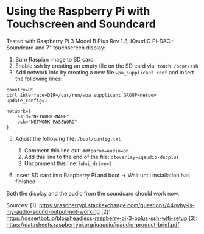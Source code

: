# Using the Raspberry Pi with Touchscreen and Soundcard
Tested with Raspberry Pi 3 Model B Plus Rev 1.3, IQaudIO Pi-DAC+ Soundcard and 7" touchscreen display:

1) Burn Raspian image to SD card
2) Enable ssh by creating an empty file on the SD card via: `touch /boot/ssh`
3) Add network info by creating a new file `wpa_supplicant.conf` and insert the following lines:

```
country=US
ctrl_interface=DIR=/var/run/wpa_supplicant GROUP=netdev
update_config=1

network={
    ssid="NETWORK-NAME"
    psk="NETWORK-PASSWORD"
}
```

5) Adjust the following file: `/boot/config.txt`
    1) Comment this line out: `#dtparam=audio=on`
    2) Add this line to the end of the file: `dtoverlay=iqaudio-dacplus`
    3) Uncomment this line: `hdmi_drive=2`

4) Insert SD card into Raspberry Pi and boot -> Wait until installation has finished

Both the display and the audio from the soundcard should work now.



Sources: 
[1]: https://raspberrypi.stackexchange.com/questions/44/why-is-my-audio-sound-output-not-working
[2]: https://desertbot.io/blog/headless-raspberry-pi-3-bplus-ssh-wifi-setup
[3]: https://datasheets.raspberrypi.org/iqaudio/iqaudio-product-brief.pdf
